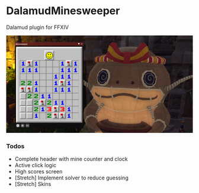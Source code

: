 # DalamudMinesweeper

Dalamud plugin for FFXIV

![Minesweeper plugin screenshot](/images/screenshot.png?raw=true "Minesweeper plugin screenshot")

### Todos
- Complete header with mine counter and clock
- Active click logic
- High scores screen
- [Stretch] Implement solver to reduce guessing
- [Stretch] Skins
